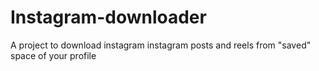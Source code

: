 # Instagram-downloader
A project to download instagram instagram posts and reels from "saved" space of your profile
